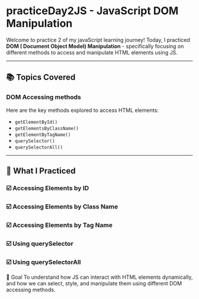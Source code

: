 # practiceDay2JS - JavaScript DOM Manipulation

Welcome to practice 2 of my javaScript learning journey!
Today, I practiced **DOM ( Document Object Model) Manipulation** -
specifically focusing on different methods to access and manipulate
HTML elements using JS.
_ _ _

## 📚 Topics Covered
### DOM Accessing methods
Here are the key methods
explored to access HTML elements:

- `getElementById()`
- `getElementsByClassName()`
- `getElementByTagName()`
- `querySelector()`
- `querySelectorAll()`
_ _ _

## 🧪 What I Practiced
### ☑️ Accessing Elements by ID
### ☑️ Accessing Elements by Class Name
### ☑️ Accessing Elements by Tag Name
### ☑️ Using querySelector
### ☑️ Using querySelectorAll

🎯 Goal
To understand how JS can 
interact with HTML elements
dynamically, and how we can select,
style, and manipulate them using 
different DOM accessing methods.

